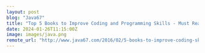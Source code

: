 ```yaml
---
layout: post
blog: "Java67"
title: "Top 5 Books to Improve Coding and Programming Skills - Must Read, Best of Lot"
date: 2024-01-26T11:15:00Z
image: images/java.png
remote_url: "http://www.java67.com/2016/02/5-books-to-improve-coding-skills-of.html"
---
```


